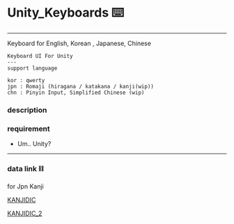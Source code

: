 # Unity_Keyboards ⌨️

---
Keyboard for English, Korean , Japanese, Chinese

    Keyboard UI For Unity
    ---
    support language

    kor : qwerty
    jpn : Romaji (hiragana / katakana / kanji(wip))
    chn : Pinyin Input, Simplified Chinese (wip)

### description

### requirement
- Um.. Unity?

---
### data link ⛓️

for Jpn Kanji

[KANJIDIC](http://www.edrdg.org/wiki/index.php/KANJIDIC_Project)

[KANJIDIC_2](http://nihongo.monash.edu/kanjidic2/index.html)

